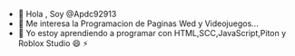 - 👋 Hola , Soy @Apdc92913
- 👀 Me interesa la Programacion de Paginas Wed y Videojuegos...
- 🌱 Yo estoy aprendiendo a programar con HTML,SCC,JavaScript,Piton y Roblox Studio
😄 ⚡ 

<!---
Apdc92913/Apdc92913 is a ✨ special ✨ repository because its `README.md` (this file) appears on your GitHub profile.
You can click the Preview link to take a look at your changes.
--->
